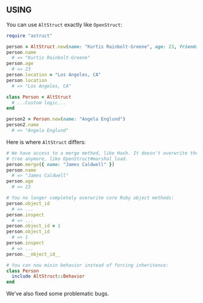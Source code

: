 USING
-----

You can use `AltStruct` exactly like `OpenStruct`:

``` ruby
require "astruct"

person = AltStruct.new(name: "Kurtis Rainbolt-Greene", age: 23, friends: [])
person.name
  # => "Kurtis Rainbolt-Greene"
person.age
  # => 23
person.location = "Los Angeles, CA"
person.location
  # => "Los Angeles, CA"

class Person < AltStruct
  # ...Custom logic...
end

person2 = Person.new(name: "Angela Englund")
person2.name
  # => "Angela Englund"
```

Here is where `AltStruct` differs:

``` ruby
# We have access to a merge method, like Hash. It doesn't overwrite the entire
# tree anymore, like OpenStruct#marshal_load.
person.merge({ name: "James Caldwell" })
person.name
  # => "James Caldwell"
person.age
  # => 23

# You no longer completely overwrite core Ruby object methods:
person.object_id
  # => ...
person.inspect
  # => ...
person.object_id = 1
person.object_id
  # => 1
person.inspect
  # => ...
person.__object_id__
```

``` ruby
# You can now mixin behavior instead of forcing inheritence:
class Person
  include AltStruct::Behavior
end
```

We've also fixed some problematic bugs.
